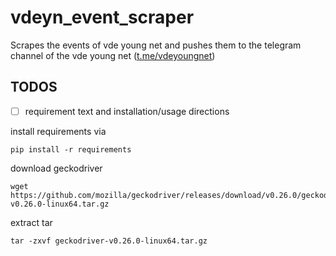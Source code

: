# vdeyn_event_scraper
Scrapes the events of vde young net and pushes them to the telegram channel of the vde young net (<a href='https://t.me/vdeyoungnet'>t.me/vdeyoungnet</a>)

## TODOS 
- [ ] requirement text and installation/usage directions

install requirements via 

    pip install -r requirements
    
download geckodriver

    wget https://github.com/mozilla/geckodriver/releases/download/v0.26.0/geckodriver-v0.26.0-linux64.tar.gz
    
extract tar

    tar -zxvf geckodriver-v0.26.0-linux64.tar.gz
